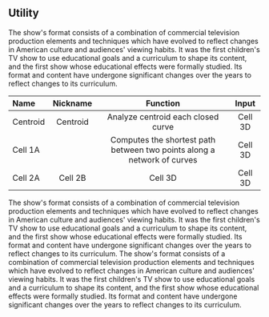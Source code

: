 ## Utility
The show's format consists of a combination of commercial television production elements and techniques which have evolved to reflect changes in American culture and audiences' viewing habits. It was the first children's TV show to use educational goals and a curriculum to shape its content, and the first show whose educational effects were formally studied. Its format and content have undergone significant changes over the years to reflect changes to its curriculum.

|Name | Nickname | Function  | Input  |
| :------- | :------: | :-------: | :-------: |
| Centroid     | Centroid   | Analyze centroid each closed curve    | Cell 3D |
| Cell 1A  |   | Computes the shortest path between two points along a network of curves    | Cell 3D |
| Cell 2A  | Cell 2B  |  Cell 3D | Cell 3D |

The show's format consists of a combination of commercial television production elements and techniques which have evolved to reflect changes in American culture and audiences' viewing habits. It was the first children's TV show to use educational goals and a curriculum to shape its content, and the first show whose educational effects were formally studied. Its format and content have undergone significant changes over the years to reflect changes to its curriculum.
The show's format consists of a combination of commercial television production elements and techniques which have evolved to reflect changes in American culture and audiences' viewing habits. It was the first children's TV show to use educational goals and a curriculum to shape its content, and the first show whose educational effects were formally studied. Its format and content have undergone significant changes over the years to reflect changes to its curriculum.